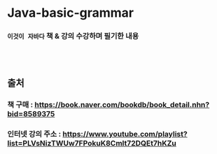 # Java-basic-grammar

### `이것이 자바다` 책 & 강의 수강하며 필기한 내용
<br>

<br>


## 출처

### 책 구매 : https://book.naver.com/bookdb/book_detail.nhn?bid=8589375

### 인터넷 강의 주소 : https://www.youtube.com/playlist?list=PLVsNizTWUw7FPokuK8Cmlt72DQEt7hKZu
